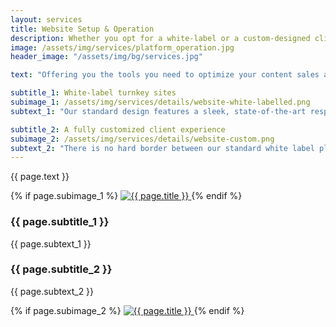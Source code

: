 ```yaml
---
layout: services
title: Website Setup & Operation
description: Whether you opt for a white-label or a custom-designed client site - we will get your new marketing site up and running within days rather than months.
image: /assets/img/services/platform_operation.jpg
header_image: "/assets/img/bg/services.jpg"

text: "Offering you the tools you need to optimize your content sales and distribution workflows is our bread and butter. No matter if you're a small distributor shopping for a one-stop sales and marketing website, or a multinational content owner looking to consolidate teams and workflows into a shiny new interface, we are happy to determine your requirements and how our suite of tools and features might best achieve your desired outcome."

subtitle_1: White-label turnkey sites
subimage_1: /assets/img/services/details/website-white-labelled.png
subtext_1: "Our standard design features a sleek, state-of-the-art responsive look and feel, and is readily available off the shelf to be customized with key properties such as your logo, colors and custom texts. We are happy to provide an in-depth introduction and, even during the negotiation phase, can give you access to a demo system allowing you to test-drive all features. When the time has come, our project managers will keep track of deliverables and to-do's, and keep you posted on the implementation processes. Just rest easy and let us put your new platform together."

subtitle_2: A fully customized client experience
subimage_2: /assets/img/services/details/website-custom.png
subtext_2: "There is no hard border between our standard white label platform and added features or visual customization. Based on your scope and the complexity of e.g. your design, your ideas for feature modifications and add-ons, or any integrations with existing systems, we can develop entirely new components and work with your UI team directly on how they will be presented to your clients, be it as part of our standard design or within a fully custom client-facing site. Even if you're in need of a comprehensive solution and have nothing but a few visual details and some ideas to go by, we have developers and designers on hand who are experienced with our system and can put comprehensive concepts, wireframes and screen designs together. Long story short, let us consult with you in order to gauge your requirements, then we can perform as much of the process on our side as needed."
---
```


<div class="row">
    <div class="col-md-12">
        <div class="service-details mb-40">
            <p>{{ page.text }}</p>
        </div>
    </div>
</div>
<div class="row">
    <div class="col-xl-6 col-lg-12">
        <div class="s-details-img mb-30">
          {% if page.subimage_1 %}
          <a href="{{ page.subimage_1 }}" class="view">
            <img src="{{ page.subimage_1 }}" class="border" alt="{{ page.title }}">  
          </a>
          {% endif %}
        </div>
    </div>
    <div class="col-xl-6 col-lg-12">
        <div class="service-details mb-40">
            <h3>{{ page.subtitle_1 }}</h3>
            <p>{{ page.subtext_1 }}</p>
        </div>
    </div>
</div>
<div class="row">
    <div class="col-xl-6 col-lg-12">
        <div class="service-details mb-40">
            <h3>{{ page.subtitle_2 }}</h3>
            <p>{{ page.subtext_2 }}</p>
        </div>
    </div>
    <div class="col-xl-6 col-lg-12">
        <div class="s-details-img mb-30">
          {% if page.subimage_2 %}
          <a href="{{ page.subimage_2 }}" class="view">
            <img src="{{ page.subimage_2 }}" class="border" alt="{{ page.title }}">  
          </a>
          {% endif %}
        </div>
    </div>
</div>
